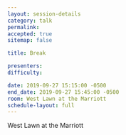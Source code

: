 ```yaml
---
layout: session-details
category: talk
permalink:
accepted: true
sitemap: false

title: Break

presenters:
difficulty:

date: 2019-09-27 15:15:00 -0500
end_date: 2019-09-27 15:45:00 -0500
room: West Lawn at the Marriott
schedule-layout: full
---
```

West Lawn at the Marriott
